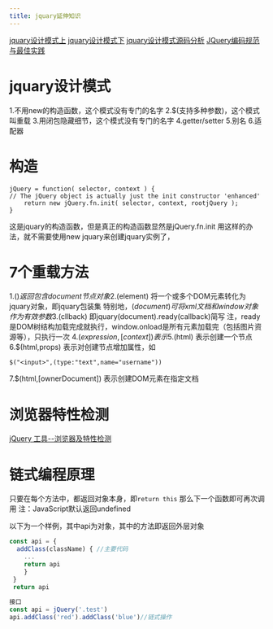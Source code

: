 ```yaml
---
title: jquary延伸知识
---
```

[jquary设计模式上](https://blog.csdn.net/baidulixueqin/article/details/122401805?ops_request_misc=&request_id=&biz_id=102&utm_term=jQuery%20%E4%B8%AD%E7%9A%84%E8%AE%BE%E8%AE%A1%E6%A8%A1%E5%BC%8F&utm_medium=distribute.pc_search_result.none-task-blog-2~blog~sobaiduweb~default-2-122401805.article_score_rank_blog&spm=1018.2226.3001.4450)
[jquary设计模式下](https://blog.csdn.net/baidulixueqin/article/details/122402784)
[jquary设计模式源码分析](https://blog.csdn.net/weixin_44228042/category_10745276.html)
[JQuery编码规范与最佳实践](https://www.w3cschool.cn/kesyi/kesyi-q3sa24s1.html)
# jquary设计模式
1.不用new的构造函数，这个模式没有专门的名字
2.$(支持多种参数)，这个模式叫重载
3.用闭包隐藏细节，这个模式没有专门的名字
4.getter/setter
5.别名
6.适配器
# 构造
```
jQuery = function( selector, context ) {
// The jQuery object is actually just the init constructor 'enhanced'
    return new jQuery.fn.init( selector, context, rootjQuery );
}
```
这是jquary的构造函数，但是真正的构造函数显然是jQuery.fn.init
用这样的办法，就不需要使用new jquary来创建jquary实例了，

# 7个重载方法
1.$() 
返回包含document节点对象
2.$(element)
将一个或多个DOM元素转化为jquary对象，即jquary包装集
	特别地，$(document)可将xml文档和window对象作为有效参数
3.$(cllback)
即jquary(document).ready(callback)简写
	注，ready是DOM树结构加载完成就执行，window.onload是所有元素加载完（包括图片资源等），只执行一次
4.$(expression,[context])
表示
5.$(html)
表示创建一个节点
6.$(html,props)
表示对创建节点增加属性，如
```
$("<input>",(type:"text",name="username"))
```
7.$(html,[ownerDocument])
表示创建DOM元素在指定文档
# 浏览器特性检测
[jQuery 工具--浏览器及特性检测](https://blog.csdn.net/tjj3027/article/details/79280719)
# 链式编程原理
只要在每个方法中，都返回对象本身，即``return this``
那么下一个函数即可再次调用
注：JavaScript默认返回undefined

以下为一个样例，其中api为对象，其中的方法即返回外层对象
```JavaScript
const api = {
  addClass(className) { //主要代码
    ...
    return api 
    }
 }
 return api
  
接口
const api = jQuery('.test')
api.addClass('red').addClass('blue')//链式操作

```